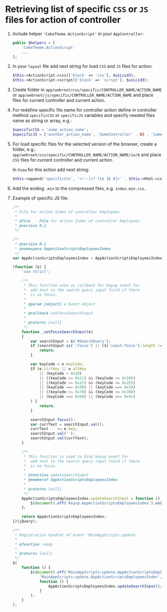 # Retrieving list of specific `CSS` or `JS` files for action of controller

1. Include helper `'CakeTheme.ActionScript'` in your `AppController`:

   ```php
   public $helpers = [
       'CakeTheme.ActionScript'
       ...
   ];
   ```

2. In your `layout` file add next string for load `CSS` and `JS` files for action:

   ```php
   $this->ActionScript->css(['block' => 'css'], $uiLcid3);
   $this->ActionScript->script(['block' => 'script'], $uiLcid3);
   ```

3. Create folder in `app/webroot/css/specific/CONTROLLER_NAME/ACTION_NAME` or 
   `app/webroot/js/specific/CONTROLLER_NAME/ACTION_NAME` and place files for 
   current controller and current action.
4. For redefine specific file name for controller action define in controller method
   `specificCSS` or `specificJS` variables and specify needed files name as string or array, e.g.:

   ```php
   $specificCSS = 'some_action_name';
   $specificJS = ['another_action_name', 'SomeController' . DS . 'some_action'];
   ```

5. For load specific files for the selected version of the browser, create a folder, e.g.:
   `app/webroot/css/specific/CONTROLLER_NAME/ACTION_NAME/ie/8` and 
   place `CSS` files for current controller and current action.

   In `View` for this action add next string:

   ```php
   $this->append('specificCss', '<!--[if lte IE 8]>' . $this->Html->css($this->ActionScript->getFilesForAction('css', array('ie', 8), true)) . '<![endif]-->');
   ```

6. Add the ending `.min` to the compressed files, e.g. `index.min.css`.

7. Example of specific JS file:

   ```javascript
   /**
    * File for action Index of controller Employees
    *
    * @file    File for action Index of controller Employees
    * @version 0.1
    */

   /**
    * @version 0.1
    * @namespace AppActionScriptsEmployeesIndex
    */
   var AppActionScriptsEmployeesIndex = AppActionScriptsEmployeesIndex || {};

   (function ($) {
       'use strict';

       /**
        * This function used as callback for keyup event for
        *  add text to the search query input field if there
        *  is no focus.
        *
        * @param {object} e Event object
        *
        * @callback setFocusSearchInput
        *
        * @returns {null}
        */
       function _setFocusSearchInput(e)
       {
           var searchInput = $('#SearchQuery');
           if (searchInput.is(':focus') || ($('input:focus').length !== 0)) {
               return;
           }

           var keyCode = e.keyCode;
           if (e.ctrlKey || e.altKey
               || (keyCode < 0x20)
               || ((keyCode >= 0x21) && (keyCode <= 0x28))
               || ((keyCode >= 0x2C) && (keyCode <= 0x2E))
               || (keyCode === 0x5B) || (keyCode === 0x5d)
               || ((keyCode >= 0x70) && (keyCode <= 0x7B))
               || (keyCode === 0x90) || (keyCode === 0x91)
           ) {
               return;
           }

           searchInput.focus();
           var currText = searchInput.val();
           currText    += e.key;
           searchInput.val('');
           searchInput.val(currText);
       }

       /**
        * This function is used to bind keyup event for
        *  add text to the search query input field if there
        *  is no focus.
        *
        * @function updateSearchInput
        * @memberof AppActionScriptsEmployeesIndex
        *
        * @returns {null}
        */
       AppActionScriptsEmployeesIndex.updateSearchInput = function () {
           $(document).off('keyup.AppActionScriptsEmployeesIndex').on('keyup.AppActionScriptsEmployeesIndex', _setFocusSearchInput);
       };

       return AppActionScriptsEmployeesIndex;
   })(jQuery);

   /**
    * Registration handler of event `MainAppScripts:update`
    *
    * @function ready
    *
    * @returns {null}
    */
   $(
       function () {
           $(document).off('MainAppScripts:update.AppActionScriptsEmployeesIndex').on(
               'MainAppScripts:update.AppActionScriptsEmployeesIndex',
               function () {
                   AppActionScriptsEmployeesIndex.updateSearchInput();
               }
           );
       }
   );
   ```
